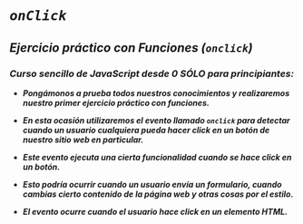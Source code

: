# **_```onClick```_**

## **_Ejercicio práctico con Funciones (```onclick```)_**

### **_Curso sencillo de JavaScript desde 0 SÓLO para principiantes:_**

- **_Pongámonos a prueba todos nuestros conocimientos y realizaremos nuestro primer ejercicio práctico con funciones._**

- **_En esta ocasión utilizaremos el evento llamado ```onclick``` para detectar cuando un usuario cualquiera pueda hacer click en un botón de nuestro sitio web en particular._**

- **_Este evento ejecuta una cierta funcionalidad cuando se hace click en un botón._**

- **_Esto podría ocurrir cuando un usuario envía un formulario, cuando cambias cierto contenido de la página web y otras cosas por el estilo._**

- **_El evento ocurre cuando el usuario hace click en un elemento HTML._**
